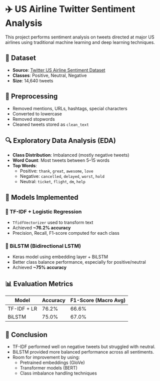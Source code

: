 # ✈️ US Airline Twitter Sentiment Analysis

This project performs sentiment analysis on tweets directed at major US airlines using traditional machine learning and deep learning techniques.

## 📑 Dataset

- **Source**: [Twitter US Airline Sentiment Dataset](https://www.kaggle.com/datasets/crowdflower/twitter-airline-sentiment)
- **Classes**: Positive, Neutral, Negative
- **Size**: 14,640 tweets

## 🧹 Preprocessing

- Removed mentions, URLs, hashtags, special characters
- Converted to lowercase
- Removed stopwords
- Cleaned tweets stored as `clean_text`

## 🔍 Exploratory Data Analysis (EDA)

- **Class Distribution**: Imbalanced (mostly negative tweets)
- **Word Count**: Most tweets between 5–15 words
- **Top Words**:
  - Positive: `thank`, `great`, `awesome`, `love`
  - Negative: `cancelled`, `delayed`, `worst`, `hold`
  - Neutral: `ticket`, `flight`, `dm`, `help`

## 🧠 Models Implemented

### 🔹 TF-IDF + Logistic Regression
- `TfidfVectorizer` used to transform text
- Achieved **~76.2% accuracy**
- Precision, Recall, F1-score computed for each class

### 🔹 BiLSTM (Bidirectional LSTM)
- Keras model using embedding layer + BiLSTM
- Better class balance performance, especially for positive/neutral
- Achieved **~75% accuracy**

## 📊 Evaluation Metrics

| Model            | Accuracy | F1-Score (Macro Avg) |
|------------------|----------|----------------------|
| TF-IDF + LR      | 76.2%    | 66.6%                |
| BiLSTM           | 75.0%    | 67.0%                |

## 📌 Conclusion

- TF-IDF performed well on negative tweets but struggled with neutral.
- BiLSTM provided more balanced performance across all sentiments.
- Room for improvement by using:
  - Pretrained embeddings (GloVe)
  - Transformer models (BERT)
  - Class imbalance handling techniques

